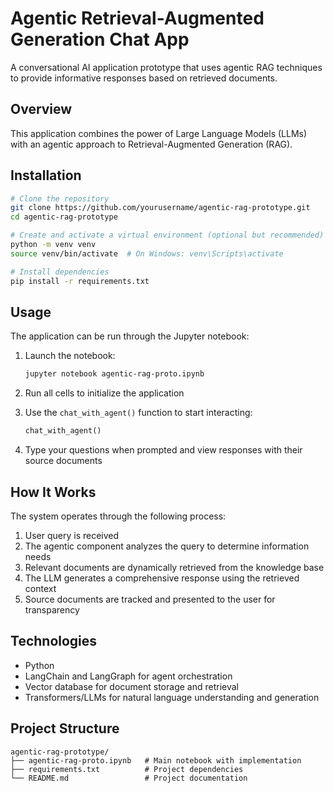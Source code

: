 # Agentic Retrieval-Augmented Generation Chat App

A conversational AI application prototype that uses agentic RAG techniques to provide informative responses based on retrieved documents.

## Overview

This application combines the power of Large Language Models (LLMs) with an agentic approach to Retrieval-Augmented Generation (RAG).

## Installation

```bash
# Clone the repository
git clone https://github.com/yourusername/agentic-rag-prototype.git
cd agentic-rag-prototype

# Create and activate a virtual environment (optional but recommended)
python -m venv venv
source venv/bin/activate  # On Windows: venv\Scripts\activate

# Install dependencies
pip install -r requirements.txt
```

## Usage

The application can be run through the Jupyter notebook:

1. Launch the notebook:
   ```bash
   jupyter notebook agentic-rag-proto.ipynb
   ```

2. Run all cells to initialize the application

3. Use the `chat_with_agent()` function to start interacting:
   ```python
   chat_with_agent()
   ```

4. Type your questions when prompted and view responses with their source documents

## How It Works

The system operates through the following process:

1. User query is received
2. The agentic component analyzes the query to determine information needs
3. Relevant documents are dynamically retrieved from the knowledge base
4. The LLM generates a comprehensive response using the retrieved context
5. Source documents are tracked and presented to the user for transparency

## Technologies

- Python
- LangChain and LangGraph for agent orchestration
- Vector database for document storage and retrieval
- Transformers/LLMs for natural language understanding and generation

## Project Structure

```
agentic-rag-prototype/
├── agentic-rag-proto.ipynb   # Main notebook with implementation
├── requirements.txt          # Project dependencies
└── README.md                 # Project documentation
```